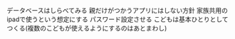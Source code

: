 データベースはしらべてみる
親だけがつかうアプリにはしない方針
家族共用のipadで使うという想定にする
パスワード設定させる
こどもは基本ひとりとしてつくる(複数のこどもが使えるようにするのはあとまわし)
